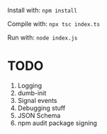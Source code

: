 Install with:
`npm install`

Compile with:
`npx tsc index.ts`

Run with:
`node index.js`

# TODO

1. Logging
2. dumb-init
3. Signal events
4. Debugging stuff
5. JSON Schema
6. npm audit package signing
